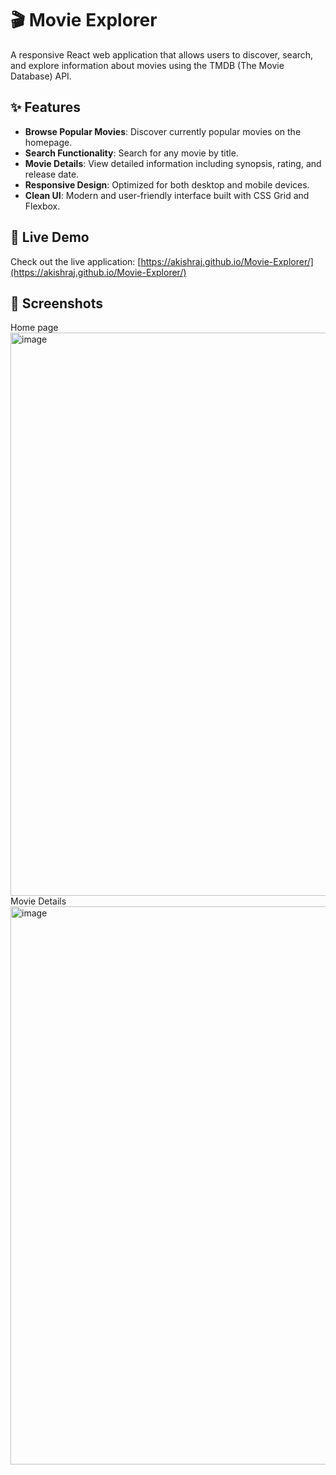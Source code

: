 # 🎬 Movie Explorer

A responsive React web application that allows users to discover, search, and explore information about movies using the TMDB (The Movie Database) API.

## ✨ Features

- **Browse Popular Movies**: Discover currently popular movies on the homepage.
- **Search Functionality**: Search for any movie by title.
- **Movie Details**: View detailed information including synopsis, rating, and release date.
- **Responsive Design**: Optimized for both desktop and mobile devices.
- **Clean UI**: Modern and user-friendly interface built with CSS Grid and Flexbox.

## 🚀 Live Demo

Check out the live application: [https://akishraj.github.io/Movie-Explorer/](https://akishraj.github.io/Movie-Explorer/)

## 📸 Screenshots
Home page
<img width="1897" height="901" alt="image" src="https://github.com/user-attachments/assets/c5f39b0c-08be-4fa6-b7eb-a6fdcd1a1e8c" />
Movie Details
<img width="1886" height="893" alt="image" src="https://github.com/user-attachments/assets/106ee398-6b70-49f6-94f4-ec00db39eee4" />


